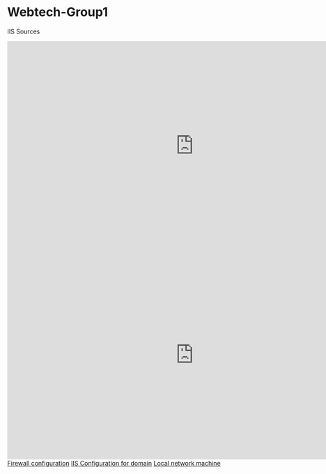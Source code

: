 # Webtech-Group1

IIS Sources
<iframe width="854" height="480" src="https://www.youtube.com/embed/nRcQq8U4WbY" frameborder="0" allow="autoplay; encrypted-media" allowfullscreen></iframe>
<iframe width="854" height="480" src="https://www.youtube.com/embed/huvLE3ENUA0" frameborder="0" allow="autoplay; encrypted-media" allowfullscreen></iframe>
<a href="http://www.c-sharpcorner.com/article/access-website-hosted-on-iis/">Firewall configuration</a>
<a href="https://manage.accuwebhosting.com/knowledgebase/2886/How-to-configure-IIS-to-access-website-using-IP-address.html">IIS Configuration for domain</a>
<a href="https://stackoverflow.com/questions/21896534/accessing-a-local-website-from-another-computer-inside-the-local-network-in-iis">Local network machine</a>